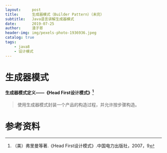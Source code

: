 ```yaml
---
layout:     post
title:      生成器模式（Builder Pattern）（未完）
subtitle:   Java语言讲解生成器模式
date:       2019-07-25
author:     渣子哥
header-img: img/pexels-photo-1936936.jpeg
catalog: true
tags:
    - java8
    - 设计模式
---
```


# 生成器模式















#### 生成器模式定义——《Head First设计模式》[^1]

> 使用生成器模式封装一个产品的构造过程，并允许按步骤构造。





# 参考资料

[^1]: （美）弗里曼等著.《Head First设计模式》.中国电力出版社，2007，9

